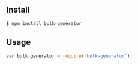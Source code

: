 
## Install

```bash
$ npm install bulk-generator
```

## Usage

```js
var bulk-generator = require('bulk-generator');

```
